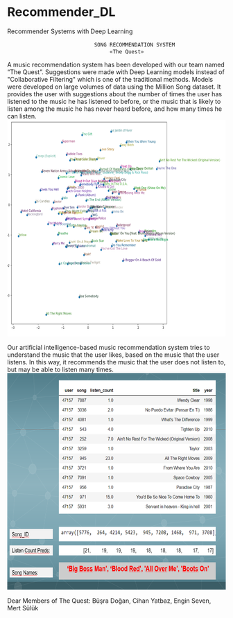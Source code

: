 # Recommender_DL
Recommender Systems with Deep Learning

								SONG RECOMMENDATION SYSTEM
									 «The Quest»

A music recommendation system has been developed with our team named “The Quest”. Suggestions were made with Deep Learning models instead of "Collaborative Filtering" which is one of the traditional methods. Models were developed on large volumes of data using the Million Song dataset. It provides the user with suggestions about the number of times the user has listened to the music he has listened to before, or the music that is likely to listen among the music he has never heard before, and how many times he can listen.
<img src="https://github.com/BusraaDGN/Recommender_DL/blob/main/distiribution.png" width="600" height="500">

Our artificial intelligence-based music recommendation system tries to understand the music that the user likes, based on the music that the user listens. In this way, it recommends the music that the user does not listen to, but may be able to listen many times.
<img src="https://github.com/BusraaDGN/Recommender_DL/blob/main/predictions.png" width="600" height="500">


Dear Members of The Quest:  	 Büşra Doğan,     Cihan Yatbaz,   Engin Seven, 	Mert Sülük    
